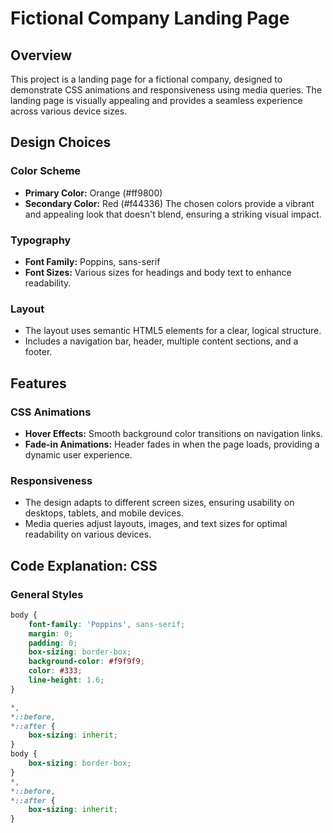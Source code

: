 # Fictional Company Landing Page

## Overview
This project is a landing page for a fictional company, designed to demonstrate CSS animations and responsiveness using media queries. The landing page is visually appealing and provides a seamless experience across various device sizes.

## Design Choices
### Color Scheme
- **Primary Color:** Orange (#ff9800)
- **Secondary Color:** Red (#f44336)
The chosen colors provide a vibrant and appealing look that doesn't blend, ensuring a striking visual impact.

### Typography
- **Font Family:** Poppins, sans-serif
- **Font Sizes:** Various sizes for headings and body text to enhance readability.

### Layout
- The layout uses semantic HTML5 elements for a clear, logical structure.
- Includes a navigation bar, header, multiple content sections, and a footer.

## Features
### CSS Animations
- **Hover Effects:** Smooth background color transitions on navigation links.
- **Fade-in Animations:** Header fades in when the page loads, providing a dynamic user experience.

### Responsiveness
- The design adapts to different screen sizes, ensuring usability on desktops, tablets, and mobile devices.
- Media queries adjust layouts, images, and text sizes for optimal readability on various devices.

## Code Explanation: CSS

### General Styles

```css
body {
    font-family: 'Poppins', sans-serif;
    margin: 0;
    padding: 0;
    box-sizing: border-box;
    background-color: #f9f9f9;
    color: #333;
    line-height: 1.6;
}

*,
*::before,
*::after {
    box-sizing: inherit;
}
body {
    box-sizing: border-box;
}
*,
*::before,
*::after {
    box-sizing: inherit;
}
